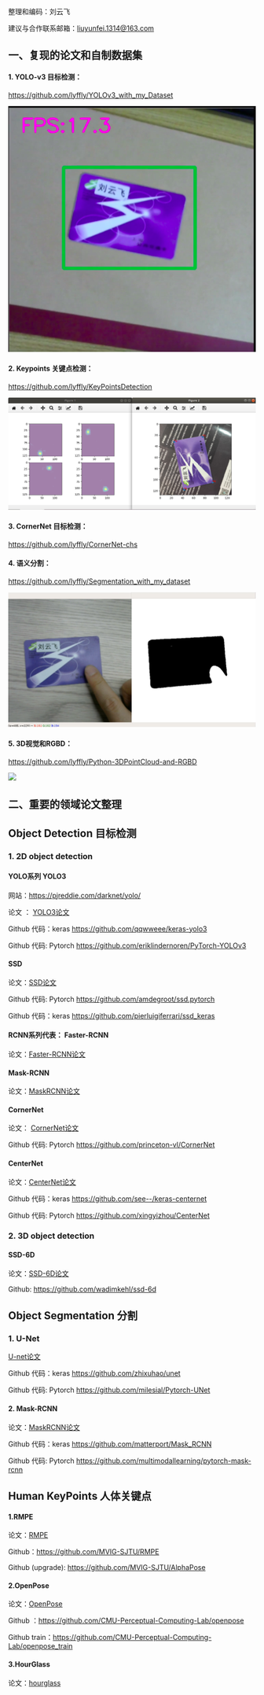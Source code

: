 整理和编码：刘云飞

建议与合作联系邮箱：[liuyunfei.1314@163.com](mailto:liuyunfei.1314@163.com)

## 一、复现的论文和自制数据集

#### 1. YOLO-v3 目标检测：

https://github.com/lyffly/YOLOv3_with_my_Dataset

![](readme_images/demo_result.png)

#### 2. Keypoints 关键点检测：

https://github.com/lyffly/KeyPointsDetection

![](readme_images/keypoints.png)

#### 3.  CornerNet 目标检测：

https://github.com/lyffly/CornerNet-chs



#### 4. 语义分割：

https://github.com/lyffly/Segmentation_with_my_dataset

![](readme_images/segmentation.png)

#### 5. 3D视觉和RGBD：

https://github.com/lyffly/Python-3DPointCloud-and-RGBD

![](readme_images/icp_demo.gif)



## 二、重要的领域论文整理

## Object Detection 目标检测

### 1. 2D  object detection
#### YOLO系列  YOLO3  

网站：https://pjreddie.com/darknet/yolo/  

论文 ： [  YOLO3论文](object_detection/YOLOv3.pdf)  

Github 代码：keras   https://github.com/qqwweee/keras-yolo3

Github 代码:  Pytorch https://github.com/eriklindernoren/PyTorch-YOLOv3



#### SSD   

论文：[SSD论文](object_detection/SSD.pdf)  

Github 代码:  Pytorch   https://github.com/amdegroot/ssd.pytorch

Github 代码：keras  https://github.com/pierluigiferrari/ssd_keras



#### RCNN系列代表： Faster-RCNN   

论文：[Faster-RCNN论文](object_detection/FasterRCNN.pdf)  



#### Mask-RCNN   

论文：[MaskRCNN论文](https://github.com/lyffly/ComputerVision_deeplearning/blob/master/Mask-RCNN/Mask-RCNN.pdf)  



#### CornerNet

论文： [CornerNet论文](object_detectioncornerNet.pdf)  

Github 代码:  Pytorch   https://github.com/princeton-vl/CornerNet



#### CenterNet  

论文：[CenterNet论文](object_detectionObjectsAsPoints.pdf)  

Github 代码：keras    https://github.com/see--/keras-centernet

Github 代码:  Pytorch  https://github.com/xingyizhou/CenterNet



### 2. 3D  object detection

#### SSD-6D   

论文：[SSD-6D论文](https://github.com/lyffly/ComputerVision_deeplearning/blob/master/SSD-6D/SSD-6D.pdf)

Github: https://github.com/wadimkehl/ssd-6d

  

## Object Segmentation  分割

### 1. U-Net

[U-net论文](segmentation/unet.pdf)

Github 代码：keras    https://github.com/zhixuhao/unet

Github 代码:  Pytorch   https://github.com/milesial/Pytorch-UNet



#### 2. Mask-RCNN   

论文：[MaskRCNN论文](segmentation/Mask-RCNN.pdf)  

Github 代码：keras    https://github.com/matterport/Mask_RCNN

Github 代码:  Pytorch   https://github.com/multimodallearning/pytorch-mask-rcnn



## Human KeyPoints 人体关键点

#### 1.RMPE

论文：[RMPE](Human_Keypoints/RMPE.pdf)  

Github：https://github.com/MVIG-SJTU/RMPE

Github (upgrade): https://github.com/MVIG-SJTU/AlphaPose



#### 2.OpenPose

论文：[OpenPose](Human_Keypoints/OpenPose.pdf)  

Github ：https://github.com/CMU-Perceptual-Computing-Lab/openpose

Github train：https://github.com/CMU-Perceptual-Computing-Lab/openpose_train



#### 3.HourGlass

论文：[hourglass](Human_Keypoints/hourglassNetwork.pdf) 